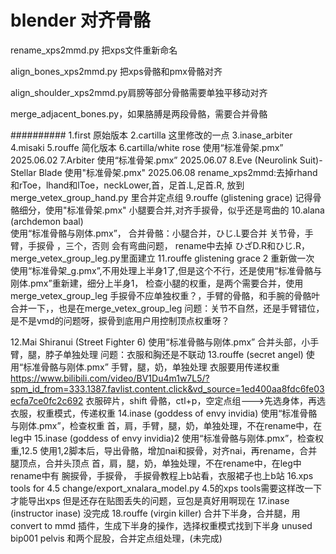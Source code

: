 # blender 对齐骨骼

rename_xps2mmd.py 把xps文件重新命名

align_bones_xps2mmd.py 把xps骨骼和pmx骨骼对齐

align_shoulder_xps2mmd.py肩膀等部分骨骼需要单独平移动对齐

merge_adjacent_bones.py，如果胳膊是两段骨骼，需要合并骨骼

##########
1.first 原始版本
2.cartilla  这里修改的一点
3.inase_arbiter
4.misaki
5.rouffe   简化版本
6.cartilla/white rose 使用“标准骨架.pmx” 2025.06.02
7.Arbiter  使用“标准骨架.pmx” 2025.06.07
8.Eve (Neurolink Suit)- Stellar Blade  使用"标准骨架.pmx" 2025.06.08
	rename_xps2mmd:去掉rhand和rToe，lhand和lToe，neckLower,首，足首.L,足首.R, 放到merge_vetex_group_hand.py 里合并定点组
9.rouffe (glistening grace)  	记得骨骼细分，使用"标准骨架.pmx"  小腿要合并,对齐手捩骨，似乎还是弯曲的
10.alana (archdemon baal)    
	使用“标准骨骼与刚体.pmx”，
	合并骨骼：小腿合并，ひじ.L要合并 关节骨，手臂，手捩骨 ，三个，否则 会有弯曲问题，
	rename中去掉 ひざD.R和ひじ.R，merge_vetex_group_leg.py里面建立
11.rouffe glistening grace 2 重新做一次 
	使用“标准骨架_g.pmx”,不用处理上半身1了,但是这个不行，还是使用“标准骨骼与刚体.pmx”重新建，细分上半身1，
	检查小腿的权重，是两个需要合并，使用 merge_vetex_group_leg 
	手捩骨不应单独权重？，手臂的骨骼，和手腕的骨骼叶合并一下，，也是在merge_vetex_group_leg
	问题：关节不自然，还是手臂错位，是不是vmd的问题呀，捩骨到底用户用控制顶点权重呀？
	
12.Mai Shiranui (Street Fighter 6)
	使用“标准骨骼与刚体.pmx”
	合并头部，小手臂，腿，脖子单独处理
	问题：衣服和胸还是不联动
13.rouffe (secret angel)
	使用“标准骨骼与刚体.pmx”
	手臂，腿，奶，单独处理
	衣服要用传递权重 https://www.bilibili.com/video/BV1Du4m1w7L5/?spm_id_from=333.1387.favlist.content.click&vd_source=1ed400aa8fdc6fe03ecfa7ce0fc2c692
			衣服碎片，shift 骨骼，ctl+p，空定点组--->先选身体，再选衣服，权重模式，传递权重 
14.inase (goddess of envy invidia)
	使用“标准骨骼与刚体.pmx”，检查权重
	首，肩，手臂，腿，奶，单独处理，不在rename中，在leg中
15.inase (goddess of envy invidia)2
	使用“标准骨骼与刚体.pmx”，检查权重,12.5
	使用1,2脚本后，导出骨骼，增加nai和捩骨，对齐nai，再rename，合并腿顶点，合并头顶点
	首，肩，腿，奶，单独处理，不在rename中，在leg中	
	rename中有 腕捩骨，手捩骨，
	手捩骨教程上b站看，衣服裙子也上b站
16.xps tools for 4.5 change/export_xnalara_model.py
	4.5的xps tools需要这样改一下才能导出xps
	但是还存在贴图丢失的问题，豆包是真好用啊现在
17.inase (instructor inase) 没完成
18.rouffe (virgin killer) 
	合并下半身，合并腿，用convert to mmd 插件，生成下半身的操作，选择权重模式找到下半身 unused bip001 pelvis 和两个屁股，合并定点组处理，(未完成)
